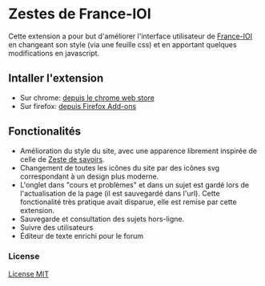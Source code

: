 # Zestes de France-IOI

Cette extension a pour but d'améliorer l'interface utilisateur de [France-IOI](http://www.france-ioi.org/) en changeant son style (via une feuille css) et en apportant quelques modifications en javascript.

## Intaller l'extension
- Sur chrome: [depuis le chrome web store](https://chrome.google.com/webstore/detail/zestes-de-france-ioi/cicodgkglkobbopicpidlbgeohjjjapc) 
- Sur firefox: [depuis Firefox Add-ons](https://addons.mozilla.org/fr/firefox/addon/zestes-de-france-ioi/) 

## Fonctionalités

- Amélioration du style du site, avec une apparence librement inspirée de celle de [Zeste de savoirs](https://zestedesavoir.com/).
- Changement de toutes les icônes du site par des icônes svg correspondant à un design plus moderne.
- L'onglet dans "cours et problèmes" et dans un sujet est gardé lors de l'actualisation de la page (il est sauvegardé dans l'url). Cette fonctionalité très pratique avait disparue, elle est remise par cette extension.
- Sauvegarde et consultation des sujets hors-ligne.
- Suivre des utilisateurs
- Éditeur de texte enrichi pour le forum

### License

[License MIT](LICENSE)
